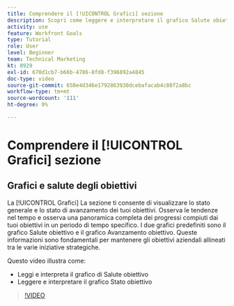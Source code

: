 ```yaml
---
title: Comprendere il [!UICONTROL Grafici] sezione
description: Scopri come leggere e interpretare il grafico Salute obiettivo e il grafico Avanzamento obiettivo in Obiettivi.
activity: use
feature: Workfront Goals
type: Tutorial
role: User
level: Beginner
team: Technical Marketing
kt: 8929
exl-id: 670d1cb7-b66b-4786-8fd8-f396892a4845
doc-type: video
source-git-commit: 650e4d346e1792863930dcebafacab4c88f2a8bc
workflow-type: tm+mt
source-wordcount: '111'
ht-degree: 0%

---
```


# Comprendere il [!UICONTROL Grafici] sezione

## Grafici e salute degli obiettivi

La [!UICONTROL Grafici] La sezione ti consente di visualizzare lo stato generale e lo stato di avanzamento dei tuoi obiettivi. Osserva le tendenze nel tempo e osserva una panoramica completa dei progressi compiuti dai tuoi obiettivi in un periodo di tempo specifico. I due grafici predefiniti sono il grafico Salute obiettivo e il grafico Avanzamento obiettivo. Queste informazioni sono fondamentali per mantenere gli obiettivi aziendali allineati tra le varie iniziative strategiche.

Questo video illustra come:

* Leggi e interpreta il grafico di Salute obiettivo
* Leggere e interpretare il grafico Stato obiettivo

>[!VIDEO](https://video.tv.adobe.com/v/335201/?quality=12&learn=on)
